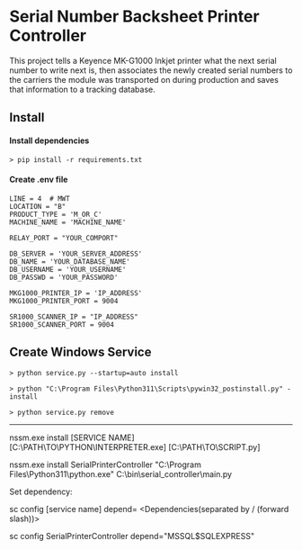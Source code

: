 # Serial Number Backsheet Printer Controller

This project tells a Keyence MK-G1000 Inkjet printer what the next serial number to write next is, then associates the newly created serial numbers to the carriers the module was transported on during production and saves that information to a tracking database.

## Install

#### Install dependencies 

    > pip install -r requirements.txt


#### Create .env file

    LINE = 4  # MWT
    LOCATION = "B"
    PRODUCT_TYPE = 'M_OR_C'
    MACHINE_NAME = 'MACHINE_NAME'

    RELAY_PORT = "YOUR_COMPORT"

    DB_SERVER = 'YOUR_SERVER_ADDRESS'
    DB_NAME = 'YOUR_DATABASE_NAME'
    DB_USERNAME = 'YOUR_USERNAME'
    DB_PASSWD = 'YOUR_PASSWORD'

    MKG1000_PRINTER_IP = 'IP_ADDRESS'
    MKG1000_PRINTER_PORT = 9004

    SR1000_SCANNER_IP = "IP_ADDRESS"
    SR1000_SCANNER_PORT = 9004


## Create Windows Service

    > python service.py --startup=auto install
    
    > python "C:\Program Files\Python311\Scripts\pywin32_postinstall.py" -install

    > python service.py remove


---

nssm.exe install [SERVICE NAME] [C:\PATH\TO\PYTHON\INTERPRETER.exe] [C:\PATH\TO\SCRIPT.py]

nssm.exe install SerialPrinterController "C:\Program Files\Python311\python.exe" C:\bin\serial_controller\main.py

Set dependency:

sc config [service name] depend= <Dependencies(separated by / (forward slash))>

sc config SerialPrinterController depend="MSSQL$SQLEXPRESS"